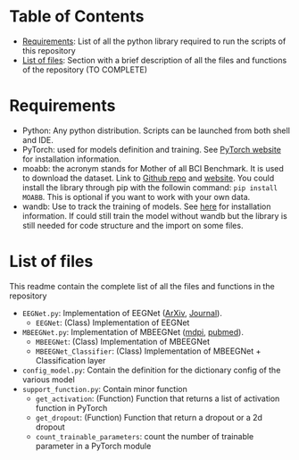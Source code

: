 # Table of Contents
* [Requirements](#requirements): List of all the python library required to run the scripts of this repository
* [List of files](#list-of-files): Section with a brief description of all the files and functions of the repository (TO COMPLETE)

# Requirements
* Python: Any python distribution. Scripts can be launched from both shell and IDE. 
* PyTorch: used for models definition and training. See [PyTorch website](https://pytorch.org/) for installation information.
* moabb: the acronym stands for Mother of all BCI Benchmark. It is used to download the dataset. Link to [Github repo][moabb_github] and [website][moabb_website]. You could install the library through pip with the followin command: `pip install MOABB`. This is optional if you want to work with your own data.
* wandb: Use to track the training of models. See [here](https://docs.wandb.ai/quickstart) for installation information. If could still train the model without wandb but the library is still needed for code structure and the import on some files.

# List of files
This readme contain the complete list of all the files and functions in the repository

* `EEGNet.py`: Implementation of EEGNet ([ArXiv][EEGNet_Arxiv], [Journal][EEGNet_Journal]). 
    * `EEGNet`: (Class) Implementation of EEGNet
* `MBEEGNet.py`: Implementation of MBEEGNet ([mdpi][MBEEGNet_mdpi], [pubmed][MBEEGNet_pubmed]). 
    * `MBEEGNet`: (Class) Implementation of MBEEGNet
    * `MBEEGNet_Classifier`: (Class) Implementation of MBEEGNet + Classification layer
* `config_model.py`: Contain the definition for the dictionary config of the various model
* `support_function.py`: Contain minor function
    * `get_activation`: (Function) Function that returns a list of activation function in PyTorch
    * `get_dropout`: (Function) Function that return a dropout or a 2d dropout
    * `count_trainable_parameters`: count the number of trainable parameter in a PyTorch module

<!-- Reference Link -->
[EEGNet_Journal]: https://iopscience.iop.org/article/10.1088/1741-2552/aace8c
[EEGNet_Arxiv]: https://arxiv.org/abs/1611.08024
[MBEEGNet_mdpi]: https://www.mdpi.com/2079-6374/12/1/22
[MBEEGNet_pubmed]: https://pubmed.ncbi.nlm.nih.gov/35049650/
[moabb_github]: https://github.com/NeuroTechX/moabb
[moabb_website]: http://moabb.neurotechx.com/docs/index.html
